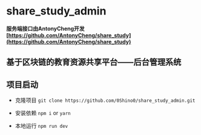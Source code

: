 # share_study_admin

<b>服务端接口由AntonyCheng开发 [https://github.com/AntonyCheng/share_study](https://github.com/AntonyCheng/share_study)</b>

## 基于区块链的教育资源共享平台——后台管理系统

## 项目启动
- 克隆项目 `git clone https://github.com/0Shino0/share_study_admin.git`

- 安装依赖 `npm i` or `yarn`

- 本地运行 `npm run dev`

